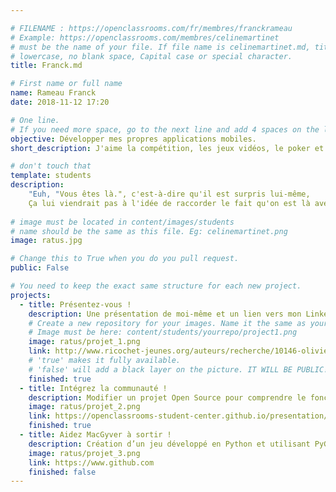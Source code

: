 ```yaml
---

# FILENAME : https://openclassrooms.com/fr/membres/franckrameau
# Example: https://openclassrooms.com/membres/celinemartinet
# must be the name of your file. If file name is celinemartinet.md, title is celinemartinet.
# lowercase, no blank space, Capital case or special character.
title: Franck.md

# First name or full name
name: Rameau Franck
date: 2018-11-12 17:20

# One line.
# If you need more space, go to the next line and add 4 spaces on the left, as in 'description'.
objective: Développer mes propres applications mobiles.
short_description: J'aime la compétition, les jeux vidéos, le poker et les dragibus noirs :$

# don't touch that
template: students
description:
    "Euh, "Vous êtes là.", c'est-à-dire qu'il est surpris lui-même, 
    Ça lui viendrait pas à l'idée de raccorder le fait qu'on est là avec le fait qu'il nous l'a demandé."
    
# image must be located in content/images/students
# name should be the same as this file. Eg: celinemartinet.png
image: ratus.jpg

# Change this to True when you do you pull request.
public: False

# You need to keep the exact same structure for each new project.
projects:
  - title: Présentez-vous !
    description: Une présentation de moi-même et un lien vers mon LinkedIn.
    # Create a new repository for your images. Name it the same as your nickname and profile picture.
    # Image must be here: content/students/yourrepo/project1.png
    image: ratus/projet_1.png
    link: http://www.ricochet-jeunes.org/auteurs/recherche/10146-olivier-vogel
    # 'true' makes it fully available.
    # 'false' will add a black layer on the picture. IT WILL BE PUBLIC!
    finished: true
  - title: Intégrez la communauté !
    description: Modifier un projet Open Source pour comprendre le fonctionnement de Git, de Github et des pull requests. 
    image: ratus/projet_2.png
    link: https://openclassrooms-student-center.github.io/presentation/students/ratus.html
    finished: true
  - title: Aidez MacGyver à sortir !
    description: Création d’un jeu développé en Python et utilisant PyGame.
    image: ratus/projet_3.png
    link: https://www.github.com
    finished: false
---
```

